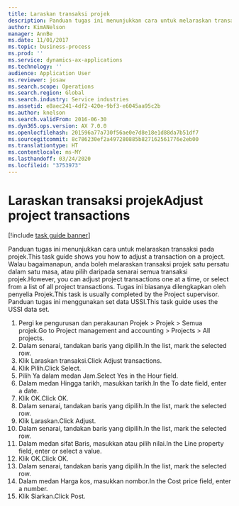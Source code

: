 ```yaml
---
title: Laraskan transaksi projek
description: Panduan tugas ini menunjukkan cara untuk melaraskan transaksi pada projek.
author: KimANelson
manager: AnnBe
ms.date: 11/01/2017
ms.topic: business-process
ms.prod: ''
ms.service: dynamics-ax-applications
ms.technology: ''
audience: Application User
ms.reviewer: josaw
ms.search.scope: Operations
ms.search.region: Global
ms.search.industry: Service industries
ms.assetid: e8aec241-4df2-420e-9bf3-e6045aa95c2b
ms.author: knelson
ms.search.validFrom: 2016-06-30
ms.dyn365.ops.version: AX 7.0.0
ms.openlocfilehash: 201596a77a730f56ae0e7d8e18e1d88da7b51df7
ms.sourcegitcommit: 8c786230ef2a497280885b827162561776e2eb00
ms.translationtype: HT
ms.contentlocale: ms-MY
ms.lasthandoff: 03/24/2020
ms.locfileid: "3753973"
---
```

# <a name="adjust-project-transactions"></a><span data-ttu-id="81e56-103">Laraskan transaksi projek</span><span class="sxs-lookup"><span data-stu-id="81e56-103">Adjust project transactions</span></span>

[!include [task guide banner](../../includes/task-guide-banner.md)]

<span data-ttu-id="81e56-104">Panduan tugas ini menunjukkan cara untuk melaraskan transaksi pada projek.</span><span class="sxs-lookup"><span data-stu-id="81e56-104">This task guide shows you how to adjust a transaction on a project.</span></span> <span data-ttu-id="81e56-105">Walau bagaimanapun, anda boleh melaraskan transaksi projek satu persatu dalam satu masa, atau pilih daripada senarai semua transaksi projek.</span><span class="sxs-lookup"><span data-stu-id="81e56-105">However, you can adjust project transactions one at a time, or select from a list of all project transactions.</span></span> <span data-ttu-id="81e56-106">Tugas ini biasanya dilengkapkan oleh penyelia Projek.</span><span class="sxs-lookup"><span data-stu-id="81e56-106">This task is usually completed by the Project supervisor.</span></span> <span data-ttu-id="81e56-107">Panduan tugas ini menggunakan set data USSI.</span><span class="sxs-lookup"><span data-stu-id="81e56-107">This task guide uses the USSI data set.</span></span>

1. <span data-ttu-id="81e56-108">Pergi ke pengurusan dan perakaunan Projek > Projek > Semua projek.</span><span class="sxs-lookup"><span data-stu-id="81e56-108">Go to Project management and accounting > Projects > All projects.</span></span> 
2. <span data-ttu-id="81e56-109">Dalam senarai, tandakan baris yang dipilih.</span><span class="sxs-lookup"><span data-stu-id="81e56-109">In the list, mark the selected row.</span></span> 
3. <span data-ttu-id="81e56-110">Klik Laraskan transaksi.</span><span class="sxs-lookup"><span data-stu-id="81e56-110">Click Adjust transactions.</span></span> 
4. <span data-ttu-id="81e56-111">Klik Pilih.</span><span class="sxs-lookup"><span data-stu-id="81e56-111">Click Select.</span></span> 
5. <span data-ttu-id="81e56-112">Pilih Ya dalam medan Jam.</span><span class="sxs-lookup"><span data-stu-id="81e56-112">Select Yes in the Hour field.</span></span> 
6. <span data-ttu-id="81e56-113">Dalam medan Hingga tarikh, masukkan tarikh.</span><span class="sxs-lookup"><span data-stu-id="81e56-113">In the To date field, enter a date.</span></span> 
7. <span data-ttu-id="81e56-114">Klik OK.</span><span class="sxs-lookup"><span data-stu-id="81e56-114">Click OK.</span></span> 
8. <span data-ttu-id="81e56-115">Dalam senarai, tandakan baris yang dipilih.</span><span class="sxs-lookup"><span data-stu-id="81e56-115">In the list, mark the selected row.</span></span> 
9. <span data-ttu-id="81e56-116">Klik Laraskan.</span><span class="sxs-lookup"><span data-stu-id="81e56-116">Click Adjust.</span></span> 
10. <span data-ttu-id="81e56-117">Dalam senarai, tandakan baris yang dipilih.</span><span class="sxs-lookup"><span data-stu-id="81e56-117">In the list, mark the selected row.</span></span> 
11. <span data-ttu-id="81e56-118">Dalam medan sifat Baris, masukkan atau pilih nilai.</span><span class="sxs-lookup"><span data-stu-id="81e56-118">In the Line property field, enter or select a value.</span></span> 
12. <span data-ttu-id="81e56-119">Klik OK.</span><span class="sxs-lookup"><span data-stu-id="81e56-119">Click OK.</span></span> 
13. <span data-ttu-id="81e56-120">Dalam senarai, tandakan baris yang dipilih.</span><span class="sxs-lookup"><span data-stu-id="81e56-120">In the list, mark the selected row.</span></span> 
14. <span data-ttu-id="81e56-121">Dalam medan Harga kos, masukkan nombor.</span><span class="sxs-lookup"><span data-stu-id="81e56-121">In the Cost price field, enter a number.</span></span> 
15. <span data-ttu-id="81e56-122">Klik Siarkan.</span><span class="sxs-lookup"><span data-stu-id="81e56-122">Click Post.</span></span> 
